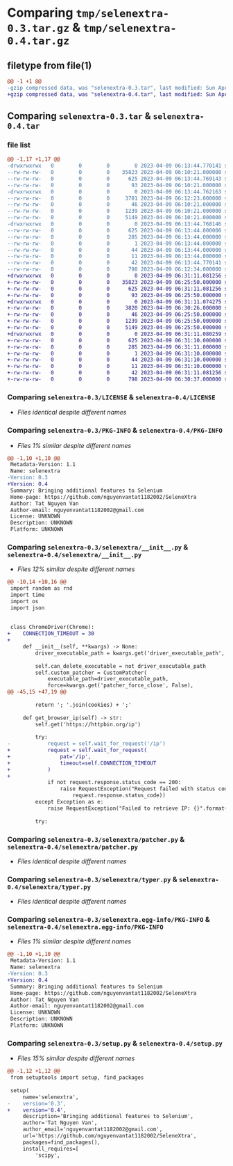 # Comparing `tmp/selenextra-0.3.tar.gz` & `tmp/selenextra-0.4.tar.gz`

## filetype from file(1)

```diff
@@ -1 +1 @@
-gzip compressed data, was "selenextra-0.3.tar", last modified: Sun Apr  9 06:13:44 2023, max compression
+gzip compressed data, was "selenextra-0.4.tar", last modified: Sun Apr  9 06:31:11 2023, max compression
```

## Comparing `selenextra-0.3.tar` & `selenextra-0.4.tar`

### file list

```diff
@@ -1,17 +1,17 @@
-drwxrwxrwx   0        0        0        0 2023-04-09 06:13:44.770141 selenextra-0.3/
--rw-rw-rw-   0        0        0    35823 2023-04-09 06:10:21.000000 selenextra-0.3/LICENSE
--rw-rw-rw-   0        0        0      625 2023-04-09 06:13:44.769143 selenextra-0.3/PKG-INFO
--rw-rw-rw-   0        0        0       93 2023-04-09 06:10:21.000000 selenextra-0.3/README.md
-drwxrwxrwx   0        0        0        0 2023-04-09 06:13:44.762163 selenextra-0.3/selenextra/
--rw-rw-rw-   0        0        0     3701 2023-04-09 06:12:23.000000 selenextra-0.3/selenextra/__init__.py
--rw-rw-rw-   0        0        0       46 2023-04-09 06:10:21.000000 selenextra-0.3/selenextra/exceptions.py
--rw-rw-rw-   0        0        0     1239 2023-04-09 06:10:21.000000 selenextra-0.3/selenextra/patcher.py
--rw-rw-rw-   0        0        0     5149 2023-04-09 06:10:21.000000 selenextra-0.3/selenextra/typer.py
-drwxrwxrwx   0        0        0        0 2023-04-09 06:13:44.768146 selenextra-0.3/selenextra.egg-info/
--rw-rw-rw-   0        0        0      625 2023-04-09 06:13:44.000000 selenextra-0.3/selenextra.egg-info/PKG-INFO
--rw-rw-rw-   0        0        0      285 2023-04-09 06:13:44.000000 selenextra-0.3/selenextra.egg-info/SOURCES.txt
--rw-rw-rw-   0        0        0        1 2023-04-09 06:13:44.000000 selenextra-0.3/selenextra.egg-info/dependency_links.txt
--rw-rw-rw-   0        0        0       44 2023-04-09 06:13:44.000000 selenextra-0.3/selenextra.egg-info/requires.txt
--rw-rw-rw-   0        0        0       11 2023-04-09 06:13:44.000000 selenextra-0.3/selenextra.egg-info/top_level.txt
--rw-rw-rw-   0        0        0       42 2023-04-09 06:13:44.770141 selenextra-0.3/setup.cfg
--rw-rw-rw-   0        0        0      798 2023-04-09 06:12:34.000000 selenextra-0.3/setup.py
+drwxrwxrwx   0        0        0        0 2023-04-09 06:31:11.081256 selenextra-0.4/
+-rw-rw-rw-   0        0        0    35823 2023-04-09 06:25:50.000000 selenextra-0.4/LICENSE
+-rw-rw-rw-   0        0        0      625 2023-04-09 06:31:11.081256 selenextra-0.4/PKG-INFO
+-rw-rw-rw-   0        0        0       93 2023-04-09 06:25:50.000000 selenextra-0.4/README.md
+drwxrwxrwx   0        0        0        0 2023-04-09 06:31:11.074275 selenextra-0.4/selenextra/
+-rw-rw-rw-   0        0        0     3820 2023-04-09 06:30:26.000000 selenextra-0.4/selenextra/__init__.py
+-rw-rw-rw-   0        0        0       46 2023-04-09 06:25:50.000000 selenextra-0.4/selenextra/exceptions.py
+-rw-rw-rw-   0        0        0     1239 2023-04-09 06:25:50.000000 selenextra-0.4/selenextra/patcher.py
+-rw-rw-rw-   0        0        0     5149 2023-04-09 06:25:50.000000 selenextra-0.4/selenextra/typer.py
+drwxrwxrwx   0        0        0        0 2023-04-09 06:31:11.080259 selenextra-0.4/selenextra.egg-info/
+-rw-rw-rw-   0        0        0      625 2023-04-09 06:31:10.000000 selenextra-0.4/selenextra.egg-info/PKG-INFO
+-rw-rw-rw-   0        0        0      285 2023-04-09 06:31:11.000000 selenextra-0.4/selenextra.egg-info/SOURCES.txt
+-rw-rw-rw-   0        0        0        1 2023-04-09 06:31:10.000000 selenextra-0.4/selenextra.egg-info/dependency_links.txt
+-rw-rw-rw-   0        0        0       44 2023-04-09 06:31:10.000000 selenextra-0.4/selenextra.egg-info/requires.txt
+-rw-rw-rw-   0        0        0       11 2023-04-09 06:31:10.000000 selenextra-0.4/selenextra.egg-info/top_level.txt
+-rw-rw-rw-   0        0        0       42 2023-04-09 06:31:11.081256 selenextra-0.4/setup.cfg
+-rw-rw-rw-   0        0        0      798 2023-04-09 06:30:37.000000 selenextra-0.4/setup.py
```

### Comparing `selenextra-0.3/LICENSE` & `selenextra-0.4/LICENSE`

 * *Files identical despite different names*

### Comparing `selenextra-0.3/PKG-INFO` & `selenextra-0.4/PKG-INFO`

 * *Files 1% similar despite different names*

```diff
@@ -1,10 +1,10 @@
 Metadata-Version: 1.1
 Name: selenextra
-Version: 0.3
+Version: 0.4
 Summary: Bringing additional features to Selenium
 Home-page: https://github.com/nguyenvantat1182002/SeleneXtra
 Author: Tat Nguyen Van
 Author-email: nguyenvantat1182002@gmail.com
 License: UNKNOWN
 Description: UNKNOWN
 Platform: UNKNOWN
```

### Comparing `selenextra-0.3/selenextra/__init__.py` & `selenextra-0.4/selenextra/__init__.py`

 * *Files 12% similar despite different names*

```diff
@@ -10,14 +10,16 @@
 import random as rnd
 import time
 import os
 import json
 
 
 class ChromeDriver(Chrome):
+    CONNECTION_TIMEOUT = 30
+
     def __init__(self, **kwargs) -> None:
         driver_executable_path = kwargs.get('driver_executable_path', None)
 
         self.can_delete_executable = not driver_executable_path
         self.custom_patcher = CustomPatcher(
             executable_path=driver_executable_path,
             force=kwargs.get('patcher_force_close', False),
@@ -45,15 +47,19 @@
 
         return '; '.join(cookies) + ';'
 
     def get_browser_ip(self) -> str:
         self.get('https://httpbin.org/ip')
 
         try:
-            request = self.wait_for_request('/ip')
+            request = self.wait_for_request(
+                pat='/ip',
+                timeout=self.CONNECTION_TIMEOUT
+            )
+
             if not request.response.status_code == 200:
                 raise RequestException("Request failed with status code: {}".format(
                     request.response.status_code))
         except Exception as e:
             raise RequestException("Failed to retrieve IP: {}".format(str(e)))
 
         try:
```

### Comparing `selenextra-0.3/selenextra/patcher.py` & `selenextra-0.4/selenextra/patcher.py`

 * *Files identical despite different names*

### Comparing `selenextra-0.3/selenextra/typer.py` & `selenextra-0.4/selenextra/typer.py`

 * *Files identical despite different names*

### Comparing `selenextra-0.3/selenextra.egg-info/PKG-INFO` & `selenextra-0.4/selenextra.egg-info/PKG-INFO`

 * *Files 1% similar despite different names*

```diff
@@ -1,10 +1,10 @@
 Metadata-Version: 1.1
 Name: selenextra
-Version: 0.3
+Version: 0.4
 Summary: Bringing additional features to Selenium
 Home-page: https://github.com/nguyenvantat1182002/SeleneXtra
 Author: Tat Nguyen Van
 Author-email: nguyenvantat1182002@gmail.com
 License: UNKNOWN
 Description: UNKNOWN
 Platform: UNKNOWN
```

### Comparing `selenextra-0.3/setup.py` & `selenextra-0.4/setup.py`

 * *Files 15% similar despite different names*

```diff
@@ -1,12 +1,12 @@
 from setuptools import setup, find_packages
 
 setup(
     name='selenextra',
-    version='0.3',
+    version='0.4',
     description='Bringing additional features to Selenium',
     author='Tat Nguyen Van',
     author_email='nguyenvantat1182002@gmail.com',
     url='https://github.com/nguyenvantat1182002/SeleneXtra',
     packages=find_packages(),
     install_requires=[
         'scipy',
```


